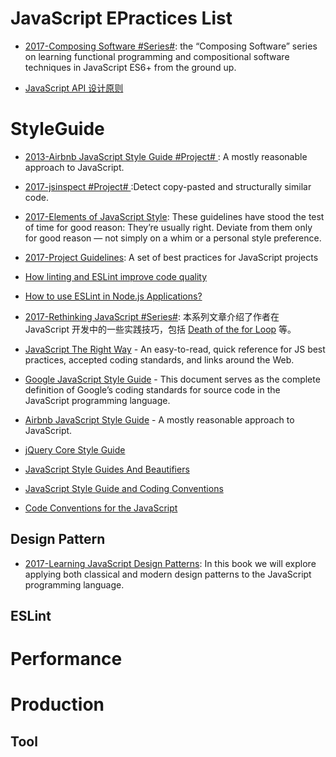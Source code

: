 

# JavaScript EPractices List

- [2017-Composing Software #Series#](https://parg.co/bJ4): the “Composing Software” series on learning functional programming and compositional software techniques in JavaScript ES6+ from the ground up.

- [JavaScript API 设计原则](http://jinlong.github.io/2015/08/31/secrets-of-awesome-javascript-api-design/?utm_source=tuicool)

# StyleGuide

- [2013-Airbnb JavaScript Style Guide #Project# ](https://github.com/airbnb/javascript): A mostly reasonable approach to JavaScript.

- [2017-jsinspect #Project# ](https://github.com/danielstjules/jsinspect):Detect copy-pasted and structurally similar code.

- [2017-Elements of JavaScript Style](https://medium.com/javascript-scene/elements-of-javascript-style-caa8821cb99f): These guidelines have stood the test of time for good reason: They’re usually right. Deviate from them only for good reason — not simply on a whim or a personal style preference.

- [2017-Project Guidelines](https://parg.co/bI3): A set of best practices for JavaScript projects

- [How linting and ESLint improve code quality](http://6me.us/J450)

- [How to use ESLint in Node.js Applications?](https://hackernoon.com/how-to-use-eslint-in-node-js-applications-cc4b2298ce55)

- [2017-Rethinking JavaScript #Series#](http://6me.us/Mi8op): 本系列文章介绍了作者在 JavaScript 开发中的一些实践技巧，包括 [Death of the for Loop](https://hackernoon.com/rethinking-javascript-death-of-the-for-loop-c431564c84a8) 等。

- [JavaScript The Right Way](http://jstherightway.org/) - An easy-to-read, quick reference for JS best practices, accepted coding standards, and links around the Web.

- [Google JavaScript Style Guide](https://google.github.io/styleguide/jsguide.html) - This document serves as the complete definition of Google’s coding standards for source code in the JavaScript programming language.

- [Airbnb JavaScript Style Guide](https://github.com/airbnb/javascript) - A mostly reasonable approach to JavaScript.

- [jQuery Core Style Guide](http://contribute.jquery.org/style-guide/js/)

- [JavaScript Style Guides And Beautifiers](https://addyosmani.com/blog/javascript-style-guides-and-beautifiers/)

- [JavaScript Style Guide and Coding Conventions](https://www.w3schools.com/js/js_conventions.asp)

- [Code Conventions for the JavaScript](http://javascript.crockford.com/code.html)

## Design Pattern

- [2017-Learning JavaScript Design Patterns](https://addyosmani.com/resources/essentialjsdesignpatterns/book/): In this book we will explore applying both classical and modern design patterns to the JavaScript programming language.

## ESLint

# Performance

# Production

## Tool
